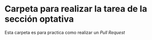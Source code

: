 # Carpeta para realizar la tarea de la sección optativa

Esta carpeta es para practica como realizar un _Pull Request_